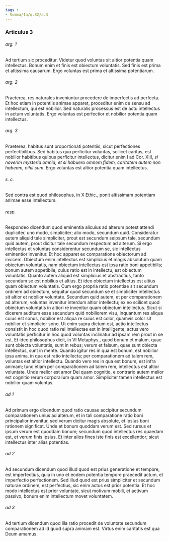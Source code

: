 ```yaml
---
tags : 
- Summa/Ia/q.82/a.3
---
```


### Articulus 3

###### arg. 1
Ad tertium sic proceditur. Videtur quod voluntas sit altior potentia quam intellectus. Bonum enim et finis est obiectum voluntatis. Sed finis est prima et altissima causarum. Ergo voluntas est prima et altissima potentiarum.

###### arg. 2
Praeterea, res naturales inveniuntur procedere de imperfectis ad perfecta. Et hoc etiam in potentiis animae apparet, proceditur enim de sensu ad intellectum, qui est nobilior. Sed naturalis processus est de actu intellectus in actum voluntatis. Ergo voluntas est perfectior et nobilior potentia quam intellectus.

###### arg. 3
Praeterea, habitus sunt proportionati potentiis, sicut perfectiones perfectibilibus. Sed habitus quo perficitur voluntas, scilicet caritas, est nobilior habitibus quibus perficitur intellectus, dicitur enim I ad Cor. XIII, *si noverim mysteria omnia, et si habuero omnem fidem, caritatem autem non habeam, nihil sum*. Ergo voluntas est altior potentia quam intellectus.

###### s. c.
Sed contra est quod philosophus, in X Ethic., ponit altissimam potentiam animae esse intellectum.

###### resp.
Respondeo dicendum quod eminentia alicuius ad alterum potest attendi dupliciter, uno modo, simpliciter; alio modo, secundum quid. Consideratur autem aliquid tale simpliciter, prout est secundum seipsum tale, secundum quid autem, prout dicitur tale secundum respectum ad alterum. Si ergo intellectus et voluntas considerentur secundum se, sic intellectus eminentior invenitur. Et hoc apparet ex comparatione obiectorum ad invicem. Obiectum enim intellectus est simplicius et magis absolutum quam obiectum voluntatis, nam obiectum intellectus est ipsa ratio boni appetibilis; bonum autem appetibile, cuius ratio est in intellectu, est obiectum voluntatis. Quanto autem aliquid est simplicius et abstractius, tanto secundum se est nobilius et altius. Et ideo obiectum intellectus est altius quam obiectum voluntatis. Cum ergo propria ratio potentiae sit secundum ordinem ad obiectum, sequitur quod secundum se et simpliciter intellectus sit altior et nobilior voluntate. Secundum quid autem, et per comparationem ad alterum, voluntas invenitur interdum altior intellectu; ex eo scilicet quod obiectum voluntatis in altiori re invenitur quam obiectum intellectus. Sicut si dicerem auditum esse secundum quid nobiliorem visu, inquantum res aliqua cuius est sonus, nobilior est aliqua re cuius est color, quamvis color sit nobilior et simplicior sono. Ut enim supra dictum est, actio intellectus consistit in hoc quod ratio rei intellectae est in intelligente; actus vero voluntatis perficitur in hoc quod voluntas inclinatur ad ipsam rem prout in se est. Et ideo philosophus dicit, in VI Metaphys., quod bonum et malum, quae sunt obiecta voluntatis, sunt in rebus; verum et falsum, quae sunt obiecta intellectus, sunt in mente. Quando igitur res in qua est bonum, est nobilior ipsa anima, in qua est ratio intellecta; per comparationem ad talem rem, voluntas est altior intellectu. Quando vero res in qua est bonum, est infra animam; tunc etiam per comparationem ad talem rem, intellectus est altior voluntate. Unde melior est amor Dei quam cognitio, e contrario autem melior est cognitio rerum corporalium quam amor. Simpliciter tamen intellectus est nobilior quam voluntas.

###### ad 1
Ad primum ergo dicendum quod ratio causae accipitur secundum comparationem unius ad alterum, et in tali comparatione ratio boni principalior invenitur, sed verum dicitur magis absolute, et ipsius boni rationem significat. Unde et bonum quoddam verum est. Sed rursus et ipsum verum est quoddam bonum; secundum quod intellectus res quaedam est, et verum finis ipsius. Et inter alios fines iste finis est excellentior; sicut intellectus inter alias potentias.

###### ad 2
Ad secundum dicendum quod illud quod est prius generatione et tempore, est imperfectius, quia in uno et eodem potentia tempore praecedit actum, et imperfectio perfectionem. Sed illud quod est prius simpliciter et secundum naturae ordinem, est perfectius, sic enim actus est prior potentia. Et hoc modo intellectus est prior voluntate, sicut motivum mobili, et activum passivo, bonum enim intellectum movet voluntatem.

###### ad 3
Ad tertium dicendum quod illa ratio procedit de voluntate secundum comparationem ad id quod supra animam est. Virtus enim caritatis est qua Deum amamus.

